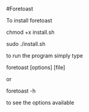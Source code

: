 #Foretoast

To install foretoast

chmod +x install.sh

sudo ./install.sh

to run the program simply type

foretoast [options] [file]

or 

foretoast -h

to see the options available
